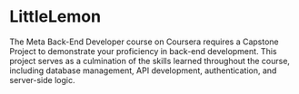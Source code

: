 # LittleLemon
The Meta Back-End Developer course on Coursera requires a Capstone Project to demonstrate your proficiency in back-end development. This project serves as a culmination of the skills learned throughout the course, including database management, API development, authentication, and server-side logic.
